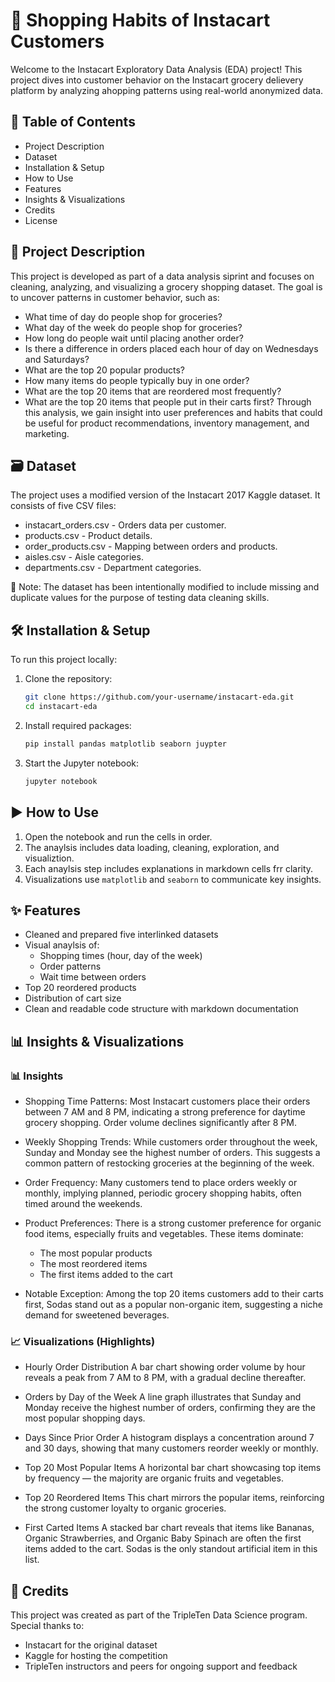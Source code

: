 # 🛒 Shopping Habits of Instacart Customers

Welcome to the Instacart Exploratory Data Analysis (EDA) project! This project dives into customer behavior on the Instacart grocery delievery platform by analyzing ahopping patterns using real-world anonymized data. 

## 📌 Table of Contents
  - Project Description
  - Dataset
  - Installation & Setup
  - How to Use
  - Features
  - Insights & Visualizations
  - Credits
  - License

## 📖 Project Description

This project is developed as part of a data analysis siprint and focuses on cleaning, analyzing, and visualizing a grocery shopping dataset. The goal is to uncover patterns in customer behavior, such as: 
  - What time of day do people shop for groceries?
  - What day of the week do people shop for groceries?
  - How long do people wait until placing another order?
  - Is there a difference in orders placed each hour of day on Wednesdays and Saturdays?
  - What are the top 20 popular products?
  - How many items do people typically buy in one order?
  - What are the top 20 items that are reordered most frequently?
  - What are the top 20 items that people put in their carts first?
Through this analysis, we gain insight into user preferences and habits that could be useful for product recommendations, inventory management, and marketing.

## 🗃️ Dataset
The project uses a modified version of the Instacart 2017 Kaggle dataset. It consists of five CSV files:
  - instacart_orders.csv - Orders data per customer.
  - products.csv - Product details.
  - order_products.csv - Mapping between orders and products.
  - aisles.csv - Aisle categories. 
  - departments.csv - Department categories.
  
📌 Note: The dataset has been intentionally modified to include missing and duplicate values for the purpose of testing data cleaning skills.

## 🛠 Installation & Setup
To run this project locally: 
  1. Clone the repository:
     ```bash
     git clone https://github.com/your-username/instacart-eda.git
     cd instacart-eda
  2. Install required packages:
     ```bash
     pip install pandas matplotlib seaborn juypter
  3. Start the Jupyter notebook:
     ```bash
     jupyter notebook

## ▶️ How to Use
  1. Open the notebook and run the cells in order.
  2. The anaylsis includes data loading, cleaning, exploration, and visualiztion.
  3. Each anaylsis step includes explanations in markdown cells frr clarity.
  4. Visualizations use `matplotlib` and `seaborn` to communicate key insights. 

## ✨ Features
  - Cleaned and prepared five interlinked datasets
  - Visual anaylsis of:
     - Shopping times (hour, day of the week)
     - Order patterns
     - Wait time between orders
  - Top 20 reordered products
  - Distribution of cart size
  - Clean and readable code structure with markdown documentation

## 📊 Insights & Visualizations
### 📊 Insights
  - Shopping Time Patterns:
    Most Instacart customers place their orders between 7 AM and 8 PM, indicating a strong     preference for daytime grocery shopping. Order volume declines significantly after 8 PM.

  - Weekly Shopping Trends:
    While customers order throughout the week, Sunday and Monday see the highest number of orders. This suggests a common pattern of restocking groceries at the beginning of the week.

  - Order Frequency:
    Many customers tend to place orders weekly or monthly, implying planned, periodic grocery shopping habits, often timed around the weekends.

  - Product Preferences:
    There is a strong customer preference for organic food items, especially fruits and vegetables. These items dominate:
    -  The most popular products
    -  The most reordered items
    -  The first items added to the cart

  - Notable Exception:
Among the top 20 items customers add to their carts first, Sodas stand out as a popular non-organic item, suggesting a niche demand for sweetened beverages.

### 📈 Visualizations (Highlights)
  - Hourly Order Distribution
  A bar chart showing order volume by hour reveals a peak from 7 AM to 8 PM, with a gradual decline thereafter.
  
  - Orders by Day of the Week
  A line graph illustrates that Sunday and Monday receive the highest number of orders, confirming they are the most popular shopping days.
  
  - Days Since Prior Order
  A histogram displays a concentration around 7 and 30 days, showing that many customers reorder weekly or monthly.
  
  - Top 20 Most Popular Items
  A horizontal bar chart showcasing top items by frequency — the majority are organic fruits and vegetables.
  
  - Top 20 Reordered Items
  This chart mirrors the popular items, reinforcing the strong customer loyalty to organic groceries.
  
  - First Carted Items
  A stacked bar chart reveals that items like Bananas, Organic Strawberries, and Organic Baby Spinach are often the first items added to the cart. Sodas is the only standout artificial item in this list.

## 🤝 Credits
This project was created as part of the TripleTen Data Science program.
Special thanks to:
  - Instacart for the original dataset
  - Kaggle for hosting the competition
  - TripleTen instructors and peers for ongoing support and feedback

